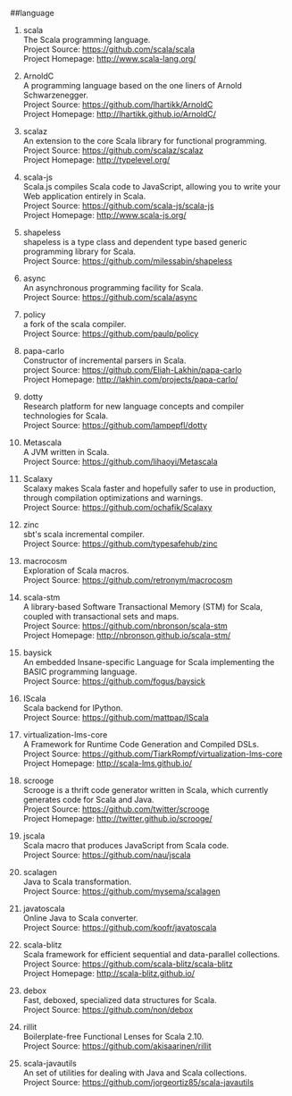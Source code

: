 ##language

1. scala   
The Scala programming language.    
Project Source: https://github.com/scala/scala    
Project Homepage: http://www.scala-lang.org/  

1. ArnoldC   
A programming language based on the one liners of Arnold Schwarzenegger.  
Project Source: https://github.com/lhartikk/ArnoldC      
Project Homepage: http://lhartikk.github.io/ArnoldC/  

1. scalaz   
An extension to the core Scala library for functional programming.   
Project Source: https://github.com/scalaz/scalaz    
Project Homepage: http://typelevel.org/

1. scala-js    
Scala.js compiles Scala code to JavaScript, allowing you to write your Web application entirely in Scala.   
Project Source: https://github.com/scala-js/scala-js    
Project Homepage: http://www.scala-js.org/

1. shapeless    
shapeless is a type class and dependent type based generic programming library for Scala.     
Project Source: https://github.com/milessabin/shapeless   

1. async      
An asynchronous programming facility for Scala.       
Project Source: https://github.com/scala/async      

1. policy        
a fork of the scala compiler.     
Project Source: https://github.com/paulp/policy

1. papa-carlo    
Constructor of incremental parsers in Scala.     
project Source: https://github.com/Eliah-Lakhin/papa-carlo     
Project Homepage: http://lakhin.com/projects/papa-carlo/   

1. dotty    
Research platform for new language concepts and compiler technologies for Scala.    
Project Source:  https://github.com/lampepfl/dotty

1. Metascala   
A JVM written in Scala.   
Project Source: https://github.com/lihaoyi/Metascala 

1. Scalaxy   
Scalaxy makes Scala faster and hopefully safer to use in production, through compilation optimizations and warnings.    
Project Source: https://github.com/ochafik/Scalaxy 

1. zinc    
sbt's scala incremental compiler.     
Project Source: https://github.com/typesafehub/zinc  

1. macrocosm     
Exploration of Scala macros.    
Project Source: https://github.com/retronym/macrocosm   

1. scala-stm   
A library-based Software Transactional Memory (STM) for Scala, coupled with transactional sets and maps.     
Project Source: https://github.com/nbronson/scala-stm     
Project Homepage: http://nbronson.github.io/scala-stm/  

1. baysick   
An embedded Insane-specific Language for Scala implementing the BASIC programming language.    
Project Source: https://github.com/fogus/baysick   

1. IScala    
Scala backend for IPython.     
Project Source: https://github.com/mattpap/IScala   

1. virtualization-lms-core     
A Framework for Runtime Code Generation and Compiled DSLs.     
Project Source: https://github.com/TiarkRompf/virtualization-lms-core     
Project Homepage: http://scala-lms.github.io/    

1. scrooge   
Scrooge is a thrift code generator written in Scala, which currently generates code for Scala and Java.    
Project Source: https://github.com/twitter/scrooge    
Project Homepage: http://twitter.github.io/scrooge/ 

1. jscala  
Scala macro that produces JavaScript from Scala code.   
Project Source: https://github.com/nau/jscala  

1. scalagen   
Java to Scala transformation.    
Project Source: https://github.com/mysema/scalagen 

1. javatoscala   
Online Java to Scala converter.    
Project Source: https://github.com/koofr/javatoscala    

1. scala-blitz    
Scala framework for efficient sequential and data-parallel collections.     
Project Source: https://github.com/scala-blitz/scala-blitz     
Project Homepage: http://scala-blitz.github.io/   

1. debox    
Fast, deboxed, specialized data structures for Scala.     
Project Source: https://github.com/non/debox    

1. rillit    
Boilerplate-free Functional Lenses for Scala 2.10.    
Project Source: https://github.com/akisaarinen/rillit   

1. scala-javautils    
An set of utilities for dealing with Java and Scala collections.    
Project Source: https://github.com/jorgeortiz85/scala-javautils  
